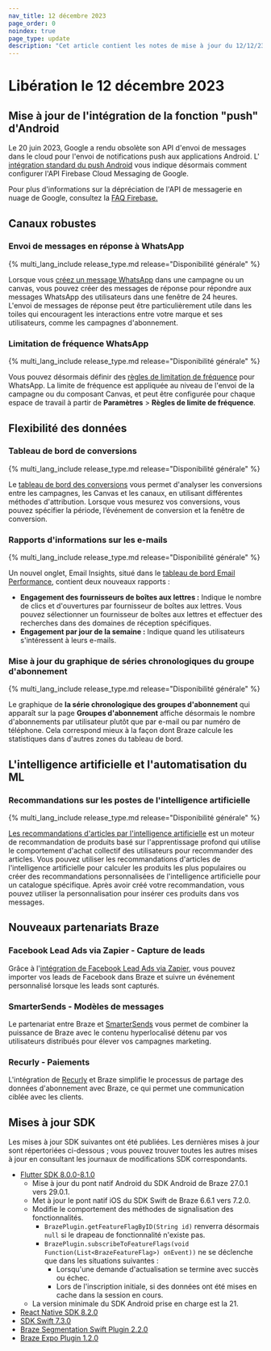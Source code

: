 ```yaml
---
nav_title: 12 décembre 2023
page_order: 0
noindex: true
page_type: update
description: "Cet article contient les notes de mise à jour du 12/12/23."
---
```


# Libération le 12 décembre 2023

## Mise à jour de l'intégration de la fonction "push" d'Android

Le 20 juin 2023, Google a rendu obsolète son API d'envoi de messages dans le cloud pour l'envoi de notifications push aux applications Android. L' [intégration standard du push Android](https://www.braze.com/docs/developer_guide/platform_integration_guides/android/push_notifications/android/integration/standard_integration/) vous indique désormais comment configurer l'API Firebase Cloud Messaging de Google.

Pour plus d'informations sur la dépréciation de l'API de messagerie en nuage de Google, consultez la [FAQ Firebase.](https://firebase.google.com/support/faq#fcm-23-deprecation)

## Canaux robustes

### Envoi de messages en réponse à WhatsApp

{% multi_lang_include release_type.md release="Disponibilité générale" %}

Lorsque vous [créez un message WhatsApp]({{site.baseurl}}/user_guide/message_building_by_channel/whatsapp/whatsapp_campaign/create/#response-messages) dans une campagne ou un canvas, vous pouvez créer des messages de réponse pour répondre aux messages WhatsApp des utilisateurs dans une fenêtre de 24 heures. L'envoi de messages de réponse peut être particulièrement utile dans les toiles qui encouragent les interactions entre votre marque et ses utilisateurs, comme les campagnes d'abonnement.

### Limitation de fréquence WhatsApp

{% multi_lang_include release_type.md release="Disponibilité générale" %}

Vous pouvez désormais définir des [règles de limitation de fréquence]({{site.baseurl}}/user_guide/engagement_tools/campaigns/building_campaigns/rate-limiting/#frequency-capping) pour WhatsApp. La limite de fréquence est appliquée au niveau de l'envoi de la campagne ou du composant Canvas, et peut être configurée pour chaque espace de travail à partir de **Paramètres** > **Règles de limite de fréquence**.  

## Flexibilité des données

### Tableau de bord de conversions

{% multi_lang_include release_type.md release="Disponibilité générale" %}

Le [tableau de bord des conversions]({{site.baseurl}}/user_guide/analytics/dashboard/conversions_dashboard/) vous permet d'analyser les conversions entre les campagnes, les Canvas et les canaux, en utilisant différentes méthodes d'attribution. Lorsque vous mesurez vos conversions, vous pouvez spécifier la période, l’événement de conversion et la fenêtre de conversion.

### Rapports d'informations sur les e-mails

{% multi_lang_include release_type.md release="Disponibilité générale" %}

Un nouvel onglet, Email Insights, situé dans le [tableau de bord Email Performance]({{site.baseurl}}/user_guide/data_and_analytics/analytics/email_performance_dashboard/#email-insights-dashboard), contient deux nouveaux rapports :

- **Engagement des fournisseurs de boîtes aux lettres :** Indique le nombre de clics et d'ouvertures par fournisseur de boîtes aux lettres. Vous pouvez sélectionner un fournisseur de boîtes aux lettres et effectuer des recherches dans des domaines de réception spécifiques.
- **Engagement par jour de la semaine :** Indique quand les utilisateurs s'intéressent à leurs e-mails.

### Mise à jour du graphique de séries chronologiques du groupe d'abonnement

{% multi_lang_include release_type.md release="Disponibilité générale" %}

Le graphique de **la série chronologique des groupes d'abonnement** qui apparaît sur la page **Groupes d'abonnement** affiche désormais le nombre d'abonnements par utilisateur plutôt que par e-mail ou par numéro de téléphone. Cela correspond mieux à la façon dont Braze calcule les statistiques dans d'autres zones du tableau de bord.

## L'intelligence artificielle et l'automatisation du ML

### Recommandations sur les postes de l'intelligence artificielle

{% multi_lang_include release_type.md release="Disponibilité générale" %}

[Les recommandations d'articles par l'intelligence artificielle]({{site.baseurl}}/ai_item_recommendations) est un moteur de recommandation de produits basé sur l'apprentissage profond qui utilise le comportement d'achat collectif des utilisateurs pour recommander des articles. Vous pouvez utiliser les recommandations d'articles de l'intelligence artificielle pour calculer les produits les plus populaires ou créer des recommandations personnalisées de l'intelligence artificielle pour un catalogue spécifique. Après avoir créé votre recommandation, vous pouvez utiliser la personnalisation pour insérer ces produits dans vos messages.

## Nouveaux partenariats Braze

### Facebook Lead Ads via Zapier - Capture de leads

Grâce à l'[intégration de Facebook Lead Ads via Zapier]({{site.baseurl}}/partners/data_and_analytics/leads_capture/facebook_via_zapier/), vous pouvez importer vos leads de Facebook dans Braze et suivre un événement personnalisé lorsque les leads sont capturés.

### SmarterSends - Modèles de messages

Le partenariat entre Braze et [SmarterSends]({{site.baseurl}}/partners/message_orchestration/templates/smartersends/) vous permet de combiner la puissance de Braze avec le contenu hyperlocalisé détenu par vos utilisateurs distribués pour élever vos campagnes marketing.

### Recurly - Paiements

L'intégration de [Recurly]({{site.baseurl}}/partners/ecommerce/ordering_payments_subscription/recurly/) et Braze simplifie le processus de partage des données d'abonnement avec Braze, ce qui permet une communication ciblée avec les clients.

## Mises à jour SDK

Les mises à jour SDK suivantes ont été publiées. Les dernières mises à jour sont répertoriées ci-dessous ; vous pouvez trouver toutes les autres mises à jour en consultant les journaux de modifications SDK correspondants.

- [Flutter SDK 8.0.0-8.1.0](https://pub.dev/packages/braze_plugin/changelog)
  - Mise à jour du pont natif Android du SDK Android de Braze 27.0.1 vers 29.0.1.
  - Met à jour le pont natif iOS du SDK Swift de Braze 6.6.1 vers 7.2.0.
  - Modifie le comportement des méthodes de signalisation des fonctionnalités.
    - `BrazePlugin.getFeatureFlagByID(String id)` renverra désormais `null` si le drapeau de fonctionnalité n'existe pas.
    - `BrazePlugin.subscribeToFeatureFlags(void Function(List<BrazeFeatureFlag>) onEvent))` ne se déclenche que dans les situations suivantes :
      - Lorsqu'une demande d'actualisation se termine avec succès ou échec.
      - Lors de l'inscription initiale, si des données ont été mises en cache dans la session en cours.
  - La version minimale du SDK Android prise en charge est la 21.
- [React Native SDK 8.2.0](https://github.com/braze-inc/braze-react-native-sdk/blob/8.2.0/CHANGELOG.md)
- [SDK Swift 7.3.0](https://github.com/braze-inc/braze-swift-sdk/blob/main/CHANGELOG.md)
- [Braze Segmentation Swift Plugin 2.2.0](https://github.com/braze-inc/braze-segment-swift/blob/main/CHANGELOG.md)
- [Braze Expo Plugin 1.2.0](https://github.com/braze-inc/braze-react-native-sdk/blob/8.2.0/CHANGELOG.md)
